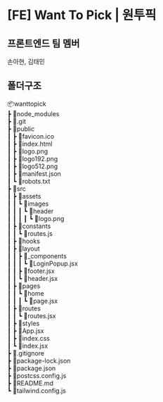 # [FE] Want To Pick | 원투픽
## 프론트엔드 팀 멤버
손아현, 김태민

## 폴더구조

📦wanttopick  
 ┣ 📂node_modules  
 ┣ 📂.git  
 ┣ 📂public  
 ┃ ┣ 📜favicon.ico  
 ┃ ┣ 📜index.html  
 ┃ ┣ 📜logo.png  
 ┃ ┣ 📜logo192.png  
 ┃ ┣ 📜logo512.png  
 ┃ ┣ 📜manifest.json  
 ┃ ┗ 📜robots.txt  
 ┣ 📂src  
 ┃ ┣ 📂assets  
 ┃ ┃ ┗ 📂images  
 ┃ ┃ ┃ ┗ 📂header  
 ┃ ┃ ┃ ┃ ┗ 📜logo.png  
 ┃ ┣ 📂constants  
 ┃ ┃ ┗ 📜routes.js  
 ┃ ┣ 📂hooks  
 ┃ ┣ 📂layout  
 ┃ ┃ ┣ 📂_components  
 ┃ ┃ ┃ ┗ 📜LoginPopup.jsx  
 ┃ ┃ ┣ 📜footer.jsx  
 ┃ ┃ ┗ 📜header.jsx  
 ┃ ┣ 📂pages  
 ┃ ┃ ┗ 📂home  
 ┃ ┃ ┃ ┗ 📜page.jsx  
 ┃ ┣ 📂routes  
 ┃ ┃ ┗ 📜routes.jsx  
 ┃ ┣ 📂styles  
 ┃ ┣ 📜App.jsx  
 ┃ ┣ 📜index.css  
 ┃ ┗ 📜index.jsx  
 ┣ 📜.gitignore  
 ┣ 📜package-lock.json  
 ┣ 📜package.json  
 ┣ 📜postcss.config.js  
 ┣ 📜README.md  
 ┗ 📜tailwind.config.js  